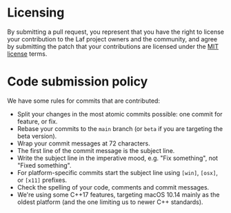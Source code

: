 # Licensing

By submitting a pull request, you represent that you have the right to
license your contribution to the Laf project owners and the community,
and agree by submitting the patch that your contributions are licensed
under the [MIT license](https://raw.githubusercontent.com/aseprite/laf/main/LICENSE.txt)
terms.

# Code submission policy

We have some rules for commits that are contributed:

* Split your changes in the most atomic commits possible: one commit
  for feature, or fix.
* Rebase your commits to the `main` branch (or `beta` if you are
  targeting the beta version).
* Wrap your commit messages at 72 characters.
* The first line of the commit message is the subject line.
* Write the subject line in the imperative mood, e.g. "Fix something",
  not "Fixed something".
* For platform-specific commits start the subject line using
  `[win]`, `[osx]`, or `[x11]` prefixes.
* Check the spelling of your code, comments and commit messages.
* We're using some C++17 features, targeting macOS 10.14 mainly as the
  oldest platform (and the one limiting us to newer C++ standards).
